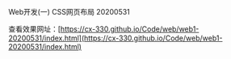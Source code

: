 Web开发(一) CSS网页布局 20200531

查看效果网址：[https://cx-330.github.io/Code/web/web1-20200531/index.html](https://cx-330.github.io/Code/web/web1-20200531/index.html)

